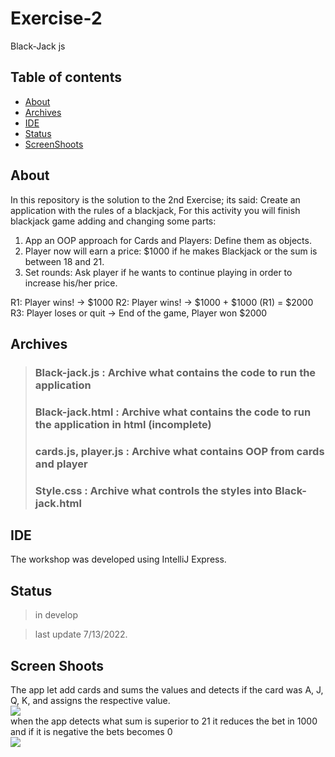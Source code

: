 # Exercise-2
 Black-Jack js

## Table of contents

- [About](#about)
- [Archives](#archives)
- [IDE](#ide)
- [Status](#status)
- [ScreenShoots](#screen-shoots)


## About
In this repository is the solution to the 2nd Exercise; its said: 
Create an application with  the rules of a blackjack,
For this activity you will finish blackjack game adding and changing some parts:

1. App an OOP approach for Cards and Players: Define them as objects.
2. Player now will earn a price: $1000 if he makes Blackjack or the sum is between 18 and 21.
3. Set rounds: Ask player if he wants to continue playing in order to increase his/her price.

R1: Player wins! -> $1000
R2: Player wins! -> $1000 + $1000 (R1) = $2000
R3: Player loses or quit -> End of the game, Player won $2000


## Archives

> ### Black-jack.js          : Archive what contains the code to run  the application 
> ### Black-jack.html        : Archive what contains the code to run  the application in  html (incomplete)
> ### cards.js, player.js    : Archive what contains OOP from  cards and player
> ### Style.css              : Archive what controls the styles into Black-jack.html 
>
## IDE

The workshop was developed using IntelliJ Express.  



## Status
>in develop

>last update 7/13/2022.    

## Screen Shoots
The app let add cards and sums the values and detects if the card was A, J, Q, K,  and assigns the respective value.  
<img src="C:\Users\aafac\IdeaProjects\League\Black_jack\blackjack pic.png"/>  
when  the app detects what sum is superior to  21 it reduces the bet in 1000 and if it is negative the bets becomes 0  
<img src="C:\Users\aafac\IdeaProjects\League\Black_jack\reward.png"/>
